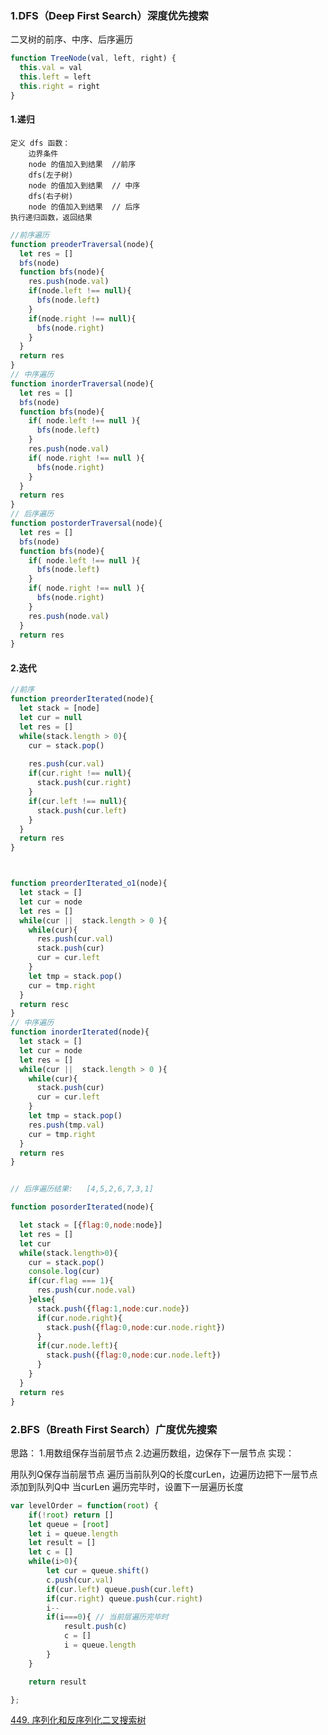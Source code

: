 ### 1.DFS（Deep First Search）深度优先搜索

二叉树的前序、中序、后序遍历

```javascript
function TreeNode(val, left, right) {
  this.val = val
  this.left = left
  this.right = right
}
```

#### 1.递归

```
定义 dfs 函数：
	边界条件
	node 的值加入到结果  //前序
	dfs(左子树)
	node 的值加入到结果  // 中序
	dfs(右子树)
	node 的值加入到结果  // 后序
执行递归函数，返回结果
```

```javascript
//前序遍历
function preoderTraversal(node){
  let res = []
  bfs(node)
  function bfs(node){
    res.push(node.val)
    if(node.left !== null){
      bfs(node.left)
    }
    if(node.right !== null){
      bfs(node.right)
    }
  }
  return res
}
// 中序遍历
function inorderTraversal(node){
  let res = []
  bfs(node)
  function bfs(node){
    if( node.left !== null ){
      bfs(node.left)
    }
    res.push(node.val)
    if( node.right !== null ){
      bfs(node.right)
    }
  }
  return res
}
// 后序遍历
function postorderTraversal(node){
  let res = []
  bfs(node)
  function bfs(node){
    if( node.left !== null ){
      bfs(node.left)
    }
    if( node.right !== null ){
      bfs(node.right)
    }
    res.push(node.val)
  }
  return res
}
```

#### 2.迭代

```javascript
//前序
function preorderIterated(node){
  let stack = [node]
  let cur = null
  let res = []
  while(stack.length > 0){
    cur = stack.pop()
    
    res.push(cur.val)
    if(cur.right !== null){
      stack.push(cur.right)
    }
    if(cur.left !== null){
      stack.push(cur.left)
    }
  }
  return res
} 



function preorderIterated_o1(node){
  let stack = []
  let cur = node
  let res = []
  while(cur ||  stack.length > 0 ){
    while(cur){
      res.push(cur.val)
      stack.push(cur)
      cur = cur.left
    }
    let tmp = stack.pop()
    cur = tmp.right
  }
  return resc
} 
// 中序遍历
function inorderIterated(node){
  let stack = []
  let cur = node
  let res = []
  while(cur ||  stack.length > 0 ){
    while(cur){
      stack.push(cur)
      cur = cur.left
    }
    let tmp = stack.pop()
    res.push(tmp.val)
    cur = tmp.right
  }
  return res
} 


// 后序遍历结果:   [4,5,2,6,7,3,1]

function posorderIterated(node){

  let stack = [{flag:0,node:node}]
  let res = []
  let cur
  while(stack.length>0){
    cur = stack.pop()
    console.log(cur)
    if(cur.flag === 1){
      res.push(cur.node.val)
    }else{
      stack.push({flag:1,node:cur.node})
      if(cur.node.right){
        stack.push({flag:0,node:cur.node.right})
      }
      if(cur.node.left){
        stack.push({flag:0,node:cur.node.left})
      }
    }
  }
  return res
} 

```



### 2.BFS（Breath First Search）广度优先搜索



[1]: https://leetcode-cn.com/problems/binary-tree-preorder-traversal/solution/tu-jie-er-cha-shu-de-si-chong-bian-li-by-z1m/

思路：
1.用数组保存当前层节点
2.边遍历数组，边保存下一层节点
实现：

用队列Q保存当前层节点
遍历当前队列Q的长度curLen，边遍历边把下一层节点添加到队列Q中
当curLen 遍历完毕时，设置下一层遍历长度

```javascript
var levelOrder = function(root) {
    if(!root) return []
    let queue = [root]
    let i = queue.length
    let result = []
    let c = []
    while(i>0){
        let cur = queue.shift()
        c.push(cur.val)
        if(cur.left) queue.push(cur.left)
        if(cur.right) queue.push(cur.right)
        i--
        if(i===0){ // 当前层遍历完毕时
            result.push(c)
            c = []
            i = queue.length
        }
    }

    return result

};
```

 [449. 序列化和反序列化二叉搜索树](https://leetcode.cn/problems/serialize-and-deserialize-bst/)

